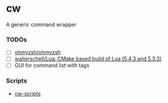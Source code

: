 cw
==
A generic command wrapper

### TODOs
- [ ] [ohmyzsh/ohmyzsh](https://github.com/ohmyzsh/ohmyzsh)
- [ ] [walterschell/Lua: CMake based build of Lua (5.4.3 and 5.3.3)](https://github.com/walterschell/Lua)
- [ ] GUI for command list with tags

### Scripts
- [cw-scripts](https://github.com/dirkarnez/cw-scripts)
